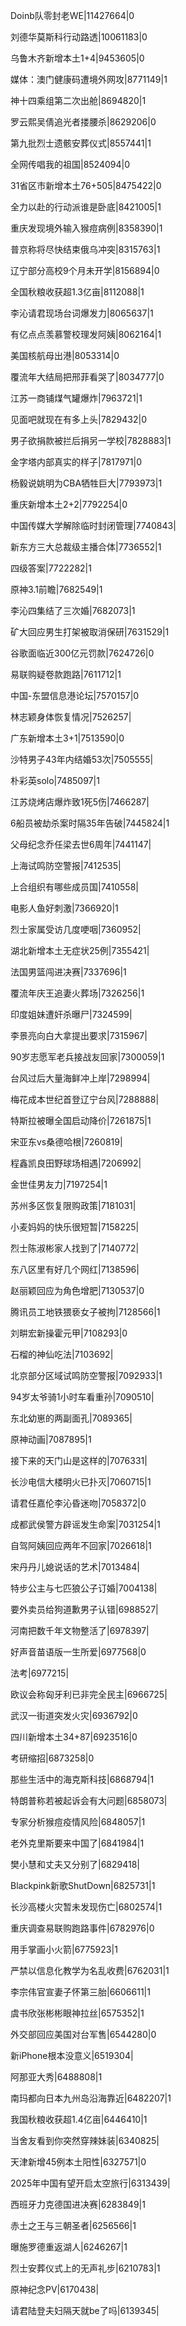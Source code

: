 Doinb队零封老WE|11427664|0

刘德华莫斯科行动路透|10061183|0

乌鲁木齐新增本土1+4|9453605|0

媒体：澳门健康码遭境外网攻|8771149|1

神十四乘组第二次出舱|8694820|1

罗云熙吴倩追光者搂腰杀|8629206|0

第九批烈士遗骸安葬仪式|8557441|1

全网传唱我的祖国|8524094|0

31省区市新增本土76+505|8475422|0

全力以赴的行动派谁是卧底|8421005|1

重庆发现境外输入猴痘病例|8358390|1

普京称将尽快结束俄乌冲突|8315763|1

辽宁部分高校9个月未开学|8156894|0

全国秋粮收获超1.3亿亩|8112088|1

李沁请君现场台词爆发力|8065637|1

有亿点点羡慕警校理发阿姨|8062164|1

美国核航母出港|8053314|0

覆流年大结局把邢菲看哭了|8034777|0

江苏一商铺煤气罐爆炸|7963721|1

见面吧就现在有多上头|7829432|0

男子欲捐款被拦后捐另一学校|7828883|1

金字塔内部真实的样子|7817971|0

杨毅说姚明为CBA牺牲巨大|7793973|1

重庆新增本土2+2|7792254|0

中国传媒大学解除临时封闭管理|7740843|

新东方三大总裁级主播合体|7736552|1

四级答案|7722282|1

原神3.1前瞻|7682549|1

李沁四集结了三次婚|7682073|1

矿大回应男生打架被取消保研|7631529|1

谷歌面临近300亿元罚款|7624726|0

易联购疑卷款跑路|7611712|1

中国-东盟信息港论坛|7570157|0

林志颖身体恢复情况|7526257|

广东新增本土3+1|7513590|0

沙特男子43年内结婚53次|7505555|

朴彩英solo|7485097|1

江苏烧烤店爆炸致1死5伤|7466287|

6船员被劫杀案时隔35年告破|7445824|1

父母纪念乔任梁去世6周年|7441147|

上海试鸣防空警报|7412535|

上合组织有哪些成员国|7410558|

电影人鱼好刺激|7366920|1

烈士家属受访几度哽咽|7360952|

湖北新增本土无症状25例|7355421|

法国男篮闯进决赛|7337696|1

覆流年庆王追妻火葬场|7326256|1

印度姐妹遭奸杀曝尸|7324599|

李景亮向白大拿提出要求|7315967|

90岁志愿军老兵接战友回家|7300059|1

台风过后大量海鲜冲上岸|7298994|

梅花成本世纪首登辽宁台风|7288888|

特斯拉被曝全国启动降价|7261875|1

宋亚东vs桑德哈根|7260819|

程鑫凯良田野球场相遇|7206992|

金世佳男友力|7197254|1

苏州多区恢复限购政策|7181031|

小麦妈妈的快乐很短暂|7158225|

烈士陈淑彬家人找到了|7140772|

东八区里有好几个网红|7138596|

赵丽颖回应为角色增肥|7130537|0

腾讯员工地铁猥亵女子被拘|7128566|1

刘畊宏新操霍元甲|7108293|0

石榴的神仙吃法|7103692|

北京部分区域试鸣防空警报|7092933|1

94岁太爷骑1小时车看重孙|7090510|

东北幼崽的两副面孔|7089365|

原神动画|7087895|1

接下来的天门山是这样的|7076331|

长沙电信大楼明火已扑灭|7060715|1

请君任嘉伦李沁昏迷吻|7058372|0

成都武侯警方辟谣发生命案|7031254|1

自驾阿姨回应两年不回家|7026618|1

宋丹丹儿媳说话的艺术|7013484|

特步公主与七匹狼公子订婚|7004138|

要外卖员给狗道歉男子认错|6988527|

河南把数千年文物整活了|6978397|

好声音苗语版一生所爱|6977568|0

法考|6977215|

欧议会称匈牙利已非完全民主|6966725|

武汉一街道突发火灾|6936792|0

四川新增本土34+87|6923516|0

考研缩招|6873258|0

那些生活中的海克斯科技|6868794|1

特朗普称若被起诉会有大问题|6858073|

专家分析猴痘疫情风险|6848057|1

老外克里斯要来中国了|6841984|1

樊小慧和丈夫又分别了|6829418|

Blackpink新歌ShutDown|6825731|1

长沙高楼火灾暂未发现伤亡|6802574|1

重庆调查易联购跑路事件|6782976|0

用手掌画小火箭|6775923|1

严禁以信息化教学为名乱收费|6762031|1

李宗伟官宣妻子怀第三胎|6606611|1

虞书欣张彬彬眼神拉丝|6575352|1

外交部回应美国对台军售|6544280|0

新iPhone根本没意义|6519304|

阿那亚大秀|6488808|1

南玛都向日本九州岛沿海靠近|6482207|1

我国秋粮收获超1.4亿亩|6446410|1

当舍友看到你突然穿辣妹装|6340825|

天津新增45例本土阳性|6327571|0

2025年中国有望开启太空旅行|6313439|

西班牙力克德国进决赛|6283849|1

赤土之王与三朝圣者|6256566|1

曝施罗德重返湖人|6246267|1

烈士安葬仪式上的无声礼步|6210783|1

原神纪念PV|6170438|

请君陆登夫妇隔天就be了吗|6139345|


